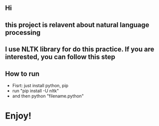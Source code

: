 ## Hi
## this project is relavent about natural language processing
## I use NLTK library for do this practice. If you are interested, you can follow this step 
## How to run
* Fisrt: just install python, pip 
* run "pip install -U nltk"
* and then python "filename.python"
# Enjoy!
